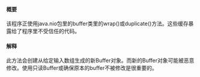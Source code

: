#### 概要
该程序正使用java.nio包里的buffer类里的wrap()或duplicate()方法。这些缓存暴露给了程序里不受信任的代码。

#### 解释
此方法会创建从给定输入数组生成的新Buffer对象。而新的Buffer对象可能被恶意修改。使用只读Buffer或确保原本的buffer不被修改是很重要的。
